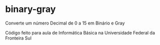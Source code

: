 # binary-gray
Converte um número Decimal de 0 a 15 em Binário e Gray

Código feito para aula de Informática Básica na Universidade Federal da Fronteira Sul